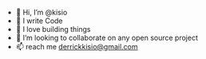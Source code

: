 - 👋 Hi, I’m @kisio
- 👀 I write Code
- 🌱 I love building things
- 💞️ I’m looking to collaborate on any open source project
- 📫 reach me derrickkisio@gmail.com

<!---
kisio/kisio is a ✨ special ✨ repository because its `README.md` (this file) appears on your GitHub profile.
You can click the Preview link to take a look at your changes.
--->
